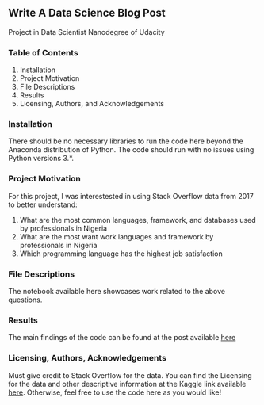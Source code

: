 ## Write A Data Science Blog Post
Project in Data Scientist Nanodegree of Udacity

### Table of Contents
1. Installation
2. Project Motivation
3. File Descriptions
4. Results
5. Licensing, Authors, and Acknowledgements

### Installation
There should be no necessary libraries to run the code here beyond the Anaconda distribution of Python. The code should run with no issues using Python versions 3.*.

### Project Motivation
For this project, I was interestested in using Stack Overflow data from 2017 to better understand:

1. What are the most common languages, framework, and databases used by professionals in Nigeria
2. What are the most want work languages and framework by professionals in Nigeria
3. Which programming language has the highest job satisfaction

### File Descriptions
The notebook available here showcases work related to the above questions.

### Results
The main findings of the code can be found at the post available [here](https://medium.com/@ayemonisanolubukola/what-are-the-most-common-programming-languages-used-in-nigeria-a2d3f3ecc4bc)

### Licensing, Authors, Acknowledgements
Must give credit to Stack Overflow for the data. You can find the Licensing for the data and other descriptive information at the Kaggle link available [here](https://www.kaggle.com/stackoverflow/so-survey-2017/data). Otherwise, feel free to use the code here as you would like!




```python

```
